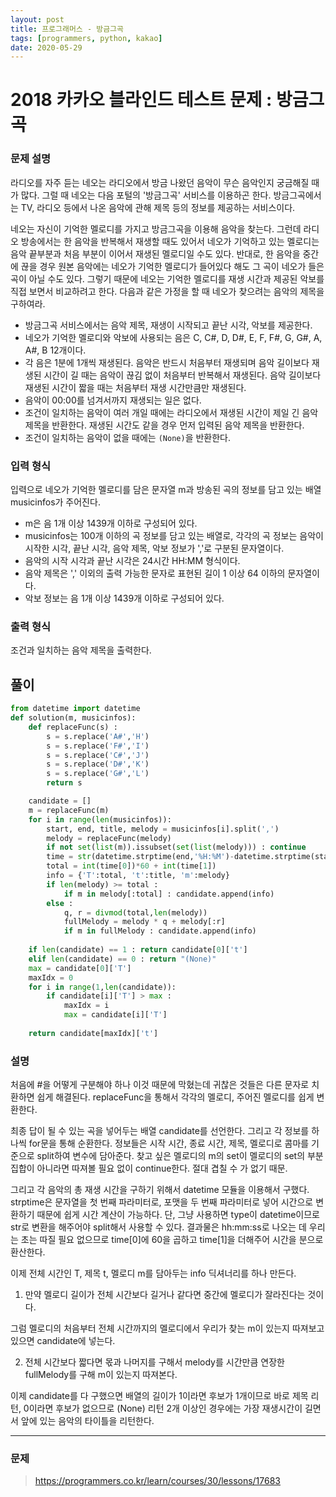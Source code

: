 ```yaml
---
layout: post
title: 프로그래머스 - 방금그곡
tags: [programmers, python, kakao]
date: 2020-05-29
---
```


# 2018 카카오 블라인드 테스트 문제 : 방금그곡

### 문제 설명

라디오를 자주 듣는 네오는 라디오에서 방금 나왔던 음악이 무슨 음악인지 궁금해질 때가 많다. 그럴 때 네오는 다음 포털의 '방금그곡' 서비스를 이용하곤 한다. 방금그곡에서는 TV, 라디오 등에서 나온 음악에 관해 제목 등의 정보를 제공하는 서비스이다.

네오는 자신이 기억한 멜로디를 가지고 방금그곡을 이용해 음악을 찾는다. 그런데 라디오 방송에서는 한 음악을 반복해서 재생할 때도 있어서 네오가 기억하고 있는 멜로디는 음악 끝부분과 처음 부분이 이어서 재생된 멜로디일 수도 있다. 반대로, 한 음악을 중간에 끊을 경우 원본 음악에는 네오가 기억한 멜로디가 들어있다 해도 그 곡이 네오가 들은 곡이 아닐 수도 있다. 그렇기 때문에 네오는 기억한 멜로디를 재생 시간과 제공된 악보를 직접 보면서 비교하려고 한다. 다음과 같은 가정을 할 때 네오가 찾으려는 음악의 제목을 구하여라.

- 방금그곡 서비스에서는 음악 제목, 재생이 시작되고 끝난 시각, 악보를 제공한다.
- 네오가 기억한 멜로디와 악보에 사용되는 음은 C, C#, D, D#, E, F, F#, G, G#, A, A#, B 12개이다.
- 각 음은 1분에 1개씩 재생된다. 음악은 반드시 처음부터 재생되며 음악 길이보다 재생된 시간이 길 때는 음악이 끊김 없이 처음부터 반복해서 재생된다. 음악 길이보다 재생된 시간이 짧을 때는 처음부터 재생 시간만큼만 재생된다.
- 음악이 00:00를 넘겨서까지 재생되는 일은 없다.
- 조건이 일치하는 음악이 여러 개일 때에는 라디오에서 재생된 시간이 제일 긴 음악 제목을 반환한다. 재생된 시간도 같을 경우 먼저 입력된 음악 제목을 반환한다.
- 조건이 일치하는 음악이 없을 때에는 `(None)`을 반환한다.

### 입력 형식

입력으로 네오가 기억한 멜로디를 담은 문자열 m과 방송된 곡의 정보를 담고 있는 배열 musicinfos가 주어진다.
- m은 음 1개 이상 1439개 이하로 구성되어 있다.
- musicinfos는 100개 이하의 곡 정보를 담고 있는 배열로, 각각의 곡 정보는 음악이 시작한 시각, 끝난 시각, 음악 제목, 악보 정보가 ','로 구분된 문자열이다.
- 음악의 시작 시각과 끝난 시각은 24시간 HH:MM 형식이다.
- 음악 제목은 ',' 이외의 출력 가능한 문자로 표현된 길이 1 이상 64 이하의 문자열이다.
- 악보 정보는 음 1개 이상 1439개 이하로 구성되어 있다.

### 출력 형식

조건과 일치하는 음악 제목을 출력한다.

## 풀이

```python
from datetime import datetime
def solution(m, musicinfos):
    def replaceFunc(s) :
        s = s.replace('A#','H')
        s = s.replace('F#','I')
        s = s.replace('C#','J')
        s = s.replace('D#','K')
        s = s.replace('G#','L')
        return s

    candidate = []
    m = replaceFunc(m)
    for i in range(len(musicinfos)):
        start, end, title, melody = musicinfos[i].split(',')
        melody = replaceFunc(melody)
        if not set(list(m)).issubset(set(list(melody))) : continue
        time = str(datetime.strptime(end,'%H:%M')-datetime.strptime(start,'%H:%M')).split(':')
        total = int(time[0])*60 + int(time[1])
        info = {'T':total, 't':title, 'm':melody}
        if len(melody) >= total : 
            if m in melody[:total] : candidate.append(info)
        else :
            q, r = divmod(total,len(melody))
            fullMelody = melody * q + melody[:r]
            if m in fullMelody : candidate.append(info)
    
    if len(candidate) == 1 : return candidate[0]['t']
    elif len(candidate) == 0 : return "(None)"
    max = candidate[0]['T']
    maxIdx = 0
    for i in range(1,len(candidate)):
        if candidate[i]['T'] > max :
            maxIdx = i
            max = candidate[i]['T']
    
    return candidate[maxIdx]['t']
```

### 설명

처음에 #을 어떻게 구분해야 하나 이것 때문에 막혔는데 귀찮은 것들은 다른 문자로 치환하면 쉽게 해결된다.
replaceFunc을 통해서 각각의 멜로디, 주어진 멜로디를 쉽게 변환한다.

최종 답이 될 수 있는 곡을 넣어두는 배열 candidate를 선언한다.
그리고 각 정보를 하나씩 for문을 통해 순환한다.
정보들은 시작 시간, 종료 시간, 제목, 멜로디로 콤마를 기준으로 split하여 변수에 담아준다.
찾고 싶은 멜로디의 m의 set이 멜로디의 set의 부분집합이 아니라면 따져볼 필요 없이 continue한다. 절대 겹칠 수 가 없기 때문.

그리고 각 음악의 총 재생 시간을 구하기 위해서 datetime 모듈을 이용해서 구했다.
strptime은 문자열을 첫 번째 파라미터로, 포맷을 두 번째 파라미터로 넣어 시간으로 변환하기 때문에 쉽게 시간 계산이 가능하다.
단, 그냥 사용하면 type이 datetime이므로 str로 변환을 해주어야 split해서 사용할 수 있다.
결과물은 hh:mm:ss로 나오는 데 우리는 초는 따질 필요 없으므로 time[0]에 60을 곱하고 time[1]을 더해주어 시간을 분으로 환산한다.

이제 전체 시간인 T, 제목 t, 멜로디 m를 담아두는 info 딕셔너리를 하나 만든다.

1) 만약 멜로디 길이가 전체 시간보다 길거나 같다면 중간에 멜로디가 잘라진다는 것이다.

그럼 멜로디의 처음부터 전체 시간까지의 멜로디에서 우리가 찾는 m이 있는지 따져보고 있으면 candidate에 넣는다.

2) 전체 시간보다 짧다면 몫과 나머지를 구해서 melody를 시간만큼 연장한 fullMelody를 구해 m이 있는지 따져본다.

이제 candidate를 다 구했으면 배열의 길이가 1이라면 후보가 1개이므로 바로 제목 리턴, 0이라면 후보가 없으므로 (None) 리턴
2개 이상인 경우에는 가장 재생시간이 길면서 앞에 있는 음악의 타이틀을 리턴한다.

---

### 문제

> https://programmers.co.kr/learn/courses/30/lessons/17683